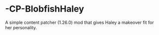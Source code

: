 # -CP-BlobfishHaley
A simple content patcher (1.26.0) mod that gives Haley a makeover fit for her personality.
